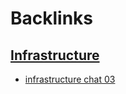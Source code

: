
# Backlinks
## [Infrastructure](<Infrastructure.md>)
- [infrastructure chat 03](<infrastructure chat 03.md>)

